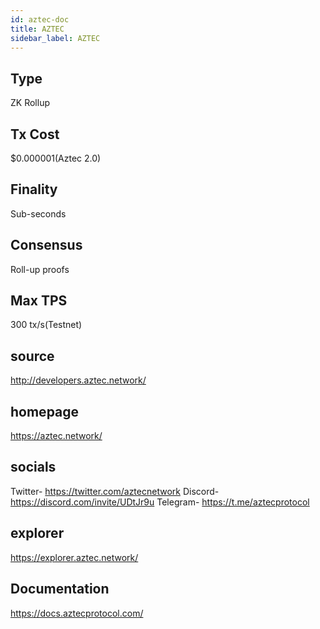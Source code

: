 ```yaml
---
id: aztec-doc
title: AZTEC
sidebar_label: AZTEC
---
```


## Type

ZK Rollup

## Tx Cost

$0.000001(Aztec 2.0)

## Finality

Sub-seconds

## Consensus

Roll-up proofs

## Max TPS

300 tx/s(Testnet)

## source

http://developers.aztec.network/

## homepage

https://aztec.network/

## socials

Twitter- https://twitter.com/aztecnetwork
Discord- https://discord.com/invite/UDtJr9u
Telegram- https://t.me/aztecprotocol

## explorer

https://explorer.aztec.network/

## Documentation

https://docs.aztecprotocol.com/
